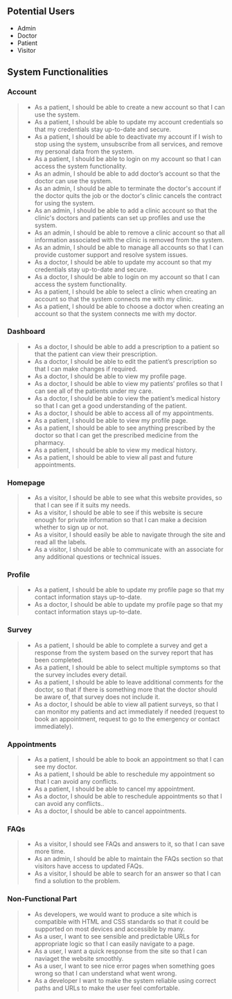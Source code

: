 ## Potential Users
- Admin 
- Doctor
- Patient
- Visitor

## System Functionalities
### Account 
> - As a patient, I should be able to create a new account so that I can use the system.
> - As a patient, I should be able to update my account credentials so that my credentials stay up-to-date and secure.
> - As a patient, I should be able to deactivate my account if I wish to stop using the system, unsubscribe from all services, and remove my personal data from the system.
> - As a patient, I should be able to login on my account so that I can access the system functionality.
> - As an admin, I should be able to add doctor’s account so that the doctor can use the system.
> - As an admin, I should be able to terminate the doctor's account if the doctor quits the job or the doctor's clinic cancels the contract for using the system.
> - As an admin, I should be able to add a clinic account so that the clinic's doctors and patients can set up profiles and use the system.
> - As an admin, I should be able to remove a clinic account so that all information associated with the clinic is removed from the system.
> - As an admin, I should be able to manage all accounts so that I can provide customer support and resolve system issues.
> - As a doctor, I should be able to update my account so that my credentials stay up-to-date and secure.
> - As a doctor, I should be able to login on my account so that I can access the system functionality.
> - As a patient, I should be able to select a clinic when creating an account so that the system connects me with my clinic.
> - As a patient, I should be able to choose a doctor when creating an account so that the system connects me with my doctor.

### Dashboard
> - As a doctor, I should be able to add a prescription to a patient so that the patient can view their prescription.
> - As a doctor, I should be able to edit the patient’s prescription so that I can make changes if required.
> - As a doctor, I should be able to view my profile page.
> - As a doctor, I should be able to view my patients’ profiles so that I can see all of the patients under my care.
> - As a doctor, I should be able to view the patient’s medical history so that I can get a good understanding of the patient.
> - As a doctor, I should be able to access all of my appointments.
> - As a patient, I should be able to view my profile page.
> - As a patient, I should be able to see anything prescribed by the doctor so that I can get the prescribed medicine from the pharmacy.
> - As a patient, I should be able to view my medical history.
> - As a patient, I should be able to view all past and future appointments.

### Homepage
> - As a visitor, I should be able to see what this website provides, so that I can see if it suits my needs.
> - As a visitor, I should be able to see if this website is secure enough for private information so that I can make a decision whether to sign up or not. 
> - As a visitor, I should easily be able to navigate through the site and read all the labels.
> - As a visitor, I should be able to communicate with an associate for any additional questions or technical issues. 

### Profile
> - As a patient, I should be able to update my profile page so that my contact information stays up-to-date.
> - As a doctor, I should be able to update my profile page so that my contact information stays up-to-date.

### Survey 
> - As a patient, I should be able to complete a survey and get a response from the system based on the survey report that has been completed.
> - As a patient, I should be able to select multiple symptoms so that the survey includes every detail. 
> - As a patient, I should be able to leave additional comments for the doctor, so that if there is something more that the doctor should be aware of, that survey does not include it.
> - As a doctor, I should be able to view all patient surveys, so that I can monitor my patients and act immediately if needed (request to book an appointment, request to go to the emergency or contact immediately).

### Appointments
> - As a patient, I should be able to book an appointment so that I can see my doctor.
> - As a patient, I should be able to reschedule my appointment so that I can avoid any conflicts.
> - As a patient, I should be able to cancel my appointment.
> - As a doctor, I should be able to reschedule appointments so that I can avoid any conflicts..
> - As a doctor, I should be able to cancel appointments.

### FAQs 
> - As a visitor, I should see FAQs and answers to it, so that I can save more time.
> - As an admin, I should be able to maintain the FAQs section so that visitors have access to updated FAQs.  
> - As a visitor, I should be able to search for an answer so that I can find a solution to the problem. 

### Non-Functional Part
> - As developers, we would want to produce a site which is compatible with HTML and CSS standards so that it could be supported on most devices and accessible by many.
> - As a user, I want to see sensible and predictable URLs for appropriate logic so that I can easily navigate to a page.
> - As a user, I want a quick response from the site so that I can naviaget the website smoothly.
> - As a user, I want to see nice error pages when something goes wrong so that I can understand what went wrong.
> - As a developer I want to make the system reliable using correct paths and URLs to make the user feel comfortable.

